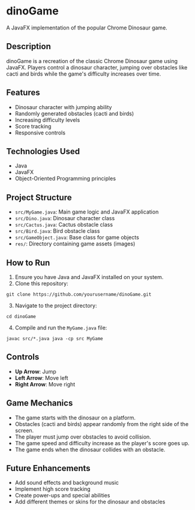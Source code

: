 # dinoGame

A JavaFX implementation of the popular Chrome Dinosaur game.

## Description

dinoGame is a recreation of the classic Chrome Dinosaur game using JavaFX. Players control a dinosaur character, jumping over obstacles like cacti and birds while the game's difficulty increases over time.

## Features

- Dinosaur character with jumping ability
- Randomly generated obstacles (cacti and birds)
- Increasing difficulty levels
- Score tracking
- Responsive controls

## Technologies Used

- Java
- JavaFX
- Object-Oriented Programming principles

## Project Structure

- `src/MyGame.java`: Main game logic and JavaFX application
- `src/Dino.java`: Dinosaur character class
- `src/Cactus.java`: Cactus obstacle class
- `src/Bird.java`: Bird obstacle class
- `src/GameObject.java`: Base class for game objects
- `res/`: Directory containing game assets (images)

## How to Run

1. Ensure you have Java and JavaFX installed on your system.
2. Clone this repository:
```
git clone https://github.com/yourusername/dinoGame.git
```
3. Navigate to the project directory:
```
cd dinoGame
```
4. Compile and run the `MyGame.java` file:
```
javac src/*.java java -cp src MyGame
```

## Controls

- **Up Arrow**: Jump
- **Left Arrow**: Move left
- **Right Arrow**: Move right

## Game Mechanics

- The game starts with the dinosaur on a platform.
- Obstacles (cacti and birds) appear randomly from the right side of the screen.
- The player must jump over obstacles to avoid collision.
- The game speed and difficulty increase as the player's score goes up.
- The game ends when the dinosaur collides with an obstacle.

## Future Enhancements

- Add sound effects and background music
- Implement high score tracking
- Create power-ups and special abilities
- Add different themes or skins for the dinosaur and obstacles
